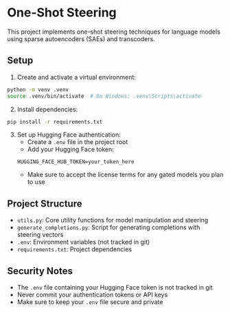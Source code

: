 # One-Shot Steering

This project implements one-shot steering techniques for language models using sparse autoencoders (SAEs) and transcoders.

## Setup

1. Create and activate a virtual environment:
```bash
python -m venv .venv
source .venv/bin/activate  # On Windows: .venv\Scripts\activate
```

2. Install dependencies:
```bash
pip install -r requirements.txt
```

3. Set up Hugging Face authentication:
   - Create a `.env` file in the project root
   - Add your Hugging Face token:
   ```
   HUGGING_FACE_HUB_TOKEN=your_token_here
   ```
   - Make sure to accept the license terms for any gated models you plan to use

## Project Structure

- `utils.py`: Core utility functions for model manipulation and steering
- `generate_completions.py`: Script for generating completions with steering vectors
- `.env`: Environment variables (not tracked in git)
- `requirements.txt`: Project dependencies

## Security Notes

- The `.env` file containing your Hugging Face token is not tracked in git
- Never commit your authentication tokens or API keys
- Make sure to keep your `.env` file secure and private